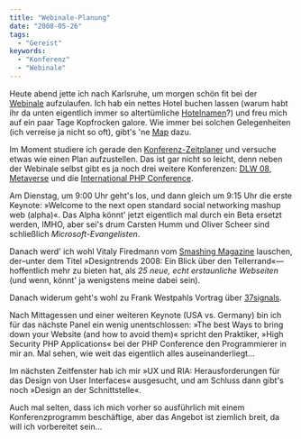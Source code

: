 ```yaml
---
title: "Webinale-Planung"
date: "2008-05-26"
tags:
  - "Gereist"
keywords:
  - "Konferenz"
  - "Webinale"
---
```


Heute abend jette ich nach Karlsruhe, um morgen schön fit bei der [Webinale](http://webinale.de) aufzulaufen. Ich hab ein nettes Hotel buchen lassen (warum habt ihr da unten eigentlich immer so altertümliche [Hotelnamen](http://www.hotel-kaiserhof.de/)?) und freu mich auf ein paar Tage Kopfrocken galore. Wie immer bei solchen Gelegenheiten (ich verreise ja nicht so oft), gibt's 'ne [Map](http://maps.google.de/maps/ms?ie=UTF8&oe=utf-8&client=firefox-a&near=Karlsruhe&fb=1&hl=de&msa=0&msid=116396724342504656136.00044de5bfc032f45827d&ll=48.964441,8.391495&spn=0.301585,0.53215&z=11) dazu.

Im Moment studiere ich gerade den [Konferenz-Zeitplaner](http://it-republik.de/konferenzen/planer/webinale08_zeitplaner.html) und versuche etwas wie einen Plan aufzustellen. Das ist gar nicht so leicht, denn neben der Webinale selbst gibt es ja noch drei weitere Konferenzen: [DLW 08](http://it-republik.de/conferences/dlw-europe/), [Metaverse](http://metaverse08.com/de/index.php) und die [International PHP Conference](http://it-republik.de/php/phpconference/).

Am Dienstag, um 9:00 Uhr geht's los, und dann gleich um 9:15 Uhr die erste Keynote: »Welcome to the next open standard social networking mashup web (alpha)«. Das Alpha könnt' jetzt eigentlich mal durch ein Beta ersetzt werden, IMHO, aber sei's drum Carsten Humm und Oliver Scheer sind schließlich _Microsoft-Evangelisten_.

Danach werd' ich wohl Vitaly Firedmann vom [Smashing Magazine](http://www.smashingmagazine.com/) lauschen, der–unter dem Titel »Designtrends 2008: Ein Blick über den Tellerrand«—hoffentlich mehr zu bieten hat, als _25 neue, echt erstaunliche Webseiten_ (und wenn, könnt' ja wenigstens meine dabei sein).

Danach widerum geht's wohl zu Frank Westpahls Vortrag über [37signals](http://37signals.com/).

Nach Mittagessen und einer weiteren Keynote (USA vs. Germany) bin ich für das nächste Panel ein wenig unentschlossen: »The best Ways to bring down your Website (and how to avoid them)« spricht den Praktiker, »High Security PHP Applications« bei der PHP Conference den Programmierer in mir an. Mal sehen, wie weit das eigentlich alles auseinanderliegt…

Im nächsten Zeitfenster hab ich mir »UX und RIA: Herausforderungen für das Design von User Interfaces« ausgesucht, und am Schluss dann gibt's noch »Design an der Schnittstelle«.

Auch mal selten, dass ich mich vorher so ausführlich mit einem Konferenzprogramm beschäftige, aber das Angebot ist ziemlich breit, da will ich vorbereitet sein…
